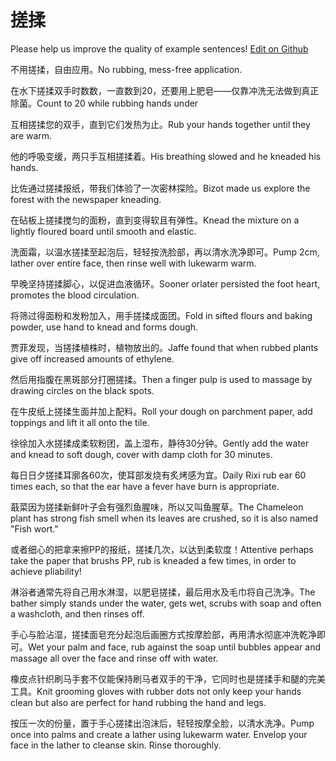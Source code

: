 # 搓揉

Please help us improve the quality of example sentences! [Edit on Github](https://github.com/jiyushe/jiyu-example-sentence-source/blob/main/chinese/cuorou.md)

<p><span class="chinese">不用搓揉，自由应用。</span><span class="english">No rubbing, mess-free application.</span></p>

<p><span class="chinese">在水下搓揉双手时数数，一直数到20，还要用上肥皂——仅靠冲洗无法做到真正除菌。</span><span class="english">Count to 20 while rubbing hands under</span></p>

<p><span class="chinese">互相搓揉您的双手，直到它们发热为止。</span><span class="english">Rub your hands together until they are warm.</span></p>

<p><span class="chinese">他的呼吸变缓，两只手互相搓揉着。</span><span class="english">His breathing slowed and he kneaded his hands.</span></p>

<p><span class="chinese">比佐通过搓揉报纸，带我们体验了一次密林探险。</span><span class="english">Bizot made us explore the forest with the newspaper kneading.</span></p>

<p><span class="chinese">在砧板上搓揉搅匀的面粉，直到变得软且有弹性。</span><span class="english">Knead the mixture on a lightly floured board until smooth and elastic.</span></p>

<p><span class="chinese">洗面霜，以温水搓揉至起泡后，轻轻按洗脸部，再以清水洗净即可。</span><span class="english">Pump 2cm, lather over entire face, then rinse well with lukewarm warm.</span></p>

<p><span class="chinese">早晚坚持搓揉脚心，以促进血液循环。</span><span class="english">Sooner orlater persisted the foot heart, promotes the blood circulation.</span></p>

<p><span class="chinese">将筛过得面粉和发粉加入，用手搓揉成面团。</span><span class="english">Fold in sifted flours and baking powder, use hand to knead and forms dough.</span></p>

<p><span class="chinese">贾菲发现，当搓揉植株时，植物放出的。</span><span class="english">Jaffe found that when rubbed plants give off increased amounts of ethylene.</span></p>

<p><span class="chinese">然后用指腹在黑斑部分打圈搓揉。</span><span class="english">Then a finger pulp is used to massage by drawing circles on the black spots.</span></p>

<p><span class="chinese">在牛皮纸上搓揉生面并加上配料。</span><span class="english">Roll your dough on parchment paper, add toppings and lift it all onto the tile.</span></p>

<p><span class="chinese">徐徐加入水搓揉成柔软粉团，盖上湿布，静待30分钟。</span><span class="english">Gently add the water and knead to soft dough, cover with damp cloth for 30 minutes.</span></p>

<p><span class="chinese">每日日夕搓揉耳廓各60次，使耳部发烧有炙烤感为宜。</span><span class="english">Daily Rixi rub ear 60 times each, so that the ear have a fever have burn is appropriate.</span></p>

<p><span class="chinese">蕺菜因为搓揉新鲜叶子会有强烈鱼腥味，所以又叫鱼腥草。</span><span class="english">The Chameleon plant has strong fish smell when its leaves are crushed, so it is also named "Fish wort."</span></p>

<p><span class="chinese">或者细心的把拿来擦PP的报纸，搓揉几次，以达到柔软度！</span><span class="english">Attentive perhaps take the paper that brushs PP, rub is kneaded a few times, in order to achieve pliability!</span></p>

<p><span class="chinese">淋浴者通常先将自己用水淋湿，以肥皂搓揉，最后用水及毛巾将自己洗净。</span><span class="english">The bather simply stands under the water, gets wet, scrubs with soap and often a washcloth, and then rinses off.</span></p>

<p><span class="chinese">手心与脸沾湿，搓揉面皂充分起泡后画圈方式按摩脸部，再用清水彻底冲洗乾净即可。</span><span class="english">Wet your palm and face, rub against the soap until bubbles appear and massage all over the face and rinse off with water.</span></p>

<p><span class="chinese">橡皮点针织刷马手套不仅能保持刷马者双手的干净，它同时也是搓揉手和腿的完美工具。</span><span class="english">Knit grooming gloves with rubber dots not only keep your hands clean but also are perfect for hand rubbing the hand and legs.</span></p>

<p><span class="chinese">按压一次的份量，置于手心搓揉出泡沫后，轻轻按摩全脸，以清水洗净。</span><span class="english">Pump once into palms and create a lather using lukewarm water. Envelop your face in the lather to cleanse skin. Rinse thoroughly.</span></p>

